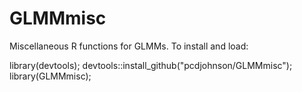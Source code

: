 # GLMMmisc

Miscellaneous R functions for GLMMs.
To install and load:

  library(devtools);
  devtools::install_github("pcdjohnson/GLMMmisc");
  library(GLMMmisc);
